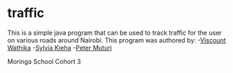 # traffic
This is a simple java program that can be used to track traffic for the user on various roads around Nairobi.
This program was authored by:
	-[Viscount Wathika](https://github.com/wathika)
	-[Sylvia Kieha](https://github.com/njerrywerry)
	-[Peter Muturi](https://github.com/Petermuturi)


Moringa School Cohort 3 
